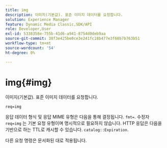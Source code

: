 ```yaml
---
title: img
description: 이미지(기본값). 표준 이미지 데이터를 요청합니다.
solution: Experience Manager
feature: Dynamic Media Classic,SDK/API
role: Developer,User
exl-id: 5338358e-755b-41d6-a941-8754d0deb9aa
source-git-commit: 38f3e425be0ce3e241fc18b477e3f68b7b763b51
workflow-type: tm+mt
source-wordcount: '54'
ht-degree: 0%

---
```


# img{#img}

이미지(기본값). 표준 이미지 데이터를 요청합니다.

`req=img`

응답 데이터 형식 및 응답 MIME 유형은 다음을 통해 결정됩니다. `fmt=`. 수정자 `req=img` 는 기본 요청 유형이며 명시적으로 필요하지 않습니다. HTTP 응답은 다음을 기반으로 하는 TTL로 캐시할 수 있습니다. `catalog::Expiration`.

다른 요청 명령은 문서화된 대로 적용됩니다.
